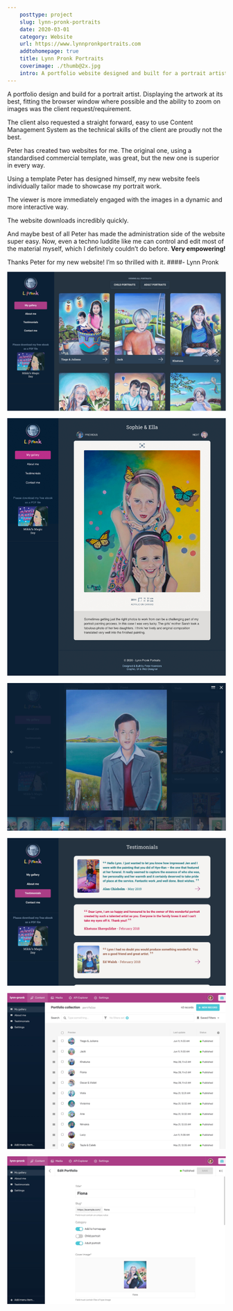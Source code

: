 ```yaml
---  
    posttype: project
    slug: lynn-pronk-portraits
    date: 2020-03-01
    category: Website
    url: https://www.lynnpronkportraits.com
    addtohomepage: true
    title: Lynn Pronk Portraits
    coverimage: ./thumb@2x.jpg
    intro: A portfolio website designed and built for a portrait artist.
---
```


<div class="description">

A portfolio design and build for a portrait artist. Displaying the artwork at its best, fitting the browser window where possible and the ability to zoom on images was the client request/requirement.

The client also requested a straight forward, easy to use Content Management System as the technical skills of the client are proudly not the best.

<div class="testimonial">

Peter has created two websites for me. The original one, using a standardised commercial template, was great, but the new one is superior in every way.

Using a template Peter has designed himself, my new website feels individually tailor made to showcase my portrait work.

The viewer is more immediately engaged with the images in a dynamic and more interactive way.

The website downloads incredibly quickly.

And maybe best of all Peter has made the administration side of the website super easy. Now, even a techno luddite like me can control and edit most of the material myself, which I definitely couldn’t do before. **Very empowering!**

Thanks Peter for my new website! I’m so thrilled with it.
####- Lynn Pronk
</div>


</div>

<div class="images">

![Lynn Pronk - Homepage](./lynn-pronk-a.jpg "Lynn Pronk Homepage")

![Lynn Pronk - Portfolio item](./lynn-pronk-b.jpg "Lynn Pronk - Portfolio item")

![Lynn Pronk - Lightbox](./lynn-pronk-c.jpg "Lynn Pronk - Lightbox")

![Lynn Pronk - Testimonials](./lynn-pronk-d.jpg "Lynn Pronk - Testimonials")

![Lynn Pronk - CMS](./lynn-pronk-e.jpg "Lynn Pronk - CMS")

![Lynn Pronk - CMS](./lynn-pronk-f.jpg "Lynn Pronk - CMS")

</div>